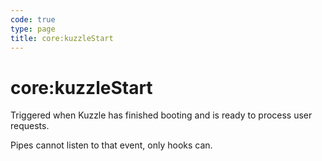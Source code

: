 ```yaml
---
code: true
type: page
title: core:kuzzleStart
---
```


# core:kuzzleStart

<SinceBadge version="1.0.0" />

Triggered when Kuzzle has finished booting and is ready to process user requests.

<div class="alert alert-info">Pipes cannot listen to that event, only hooks can.</div>
